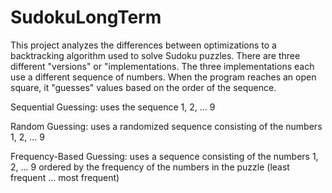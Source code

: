 # SudokuLongTerm
This project analyzes the differences between optimizations to a backtracking algorithm used to solve Sudoku puzzles. There are three different "versions" or "implementations. The three implementations each use a different sequence of numbers. When the program reaches an open square, it "guesses" values based on the order of the sequence.

Sequential Guessing: uses the sequence 1, 2, ... 9 

Random Guessing: uses a randomized sequence consisting of the numbers 1, 2, ... 9

Frequency-Based Guessing: uses a sequence consisting of the numbers 1, 2, ... 9 ordered by the frequency of the numbers in the puzzle (least frequent ... most frequent)

